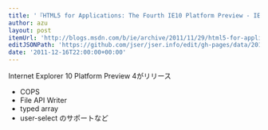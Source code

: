 ```yaml
---
title: '『HTML5 for Applications: The Fourth IE10 Platform Preview - IEBlog - Site Home - MSDN Blogs』'
author: azu
layout: post
itemUrl: 'http://blogs.msdn.com/b/ie/archive/2011/11/29/html5-for-applications-the-fourth-ie10-platform-preview.aspx'
editJSONPath: 'https://github.com/jser/jser.info/edit/gh-pages/data/2011/12/index.json'
date: '2011-12-16T22:00:00+00:00'
---
```

Internet Explorer 10 Platform Preview 4がリリース
- COPS
- File API Writer
- typed array
- user-select
のサポートなど
